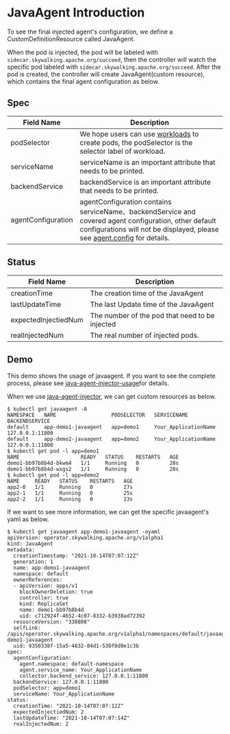 # JavaAgent Introduction

To see the final injected agent's configuration, we define a CustomDefinitionResource called JavaAgent.

When the pod is injected, the pod will be labeled with `sidecar.skywalking.apache.org/succeed`, then the controller will watch the specific pod labeled with `sidecar.skywalking.apache.org/succeed`. After the pod is created, the controller will create JavaAgent(custom resource), which contains the final agent configuration as below.

## Spec

| Field Name         | Description                                                  |
| ------------------ | ------------------------------------------------------------ |
| podSelector        | We hope users can use [workloads](https://kubernetes.io/docs/concepts/workloads/) to create pods, the podSelector is the selector label of workload. |
| serviceName        | serviceName is an important attribute that needs to be printed. |
| backendService     | backendService is an important attribute that needs to be printed. |
| agentConfiguration | agentConfiguration contains serviceName、backendService and covered agent configuration, other default configurations will not be displayed, please see [agent.config](https://skywalking.apache.org/docs/skywalking-java/latest/en/setup/service-agent/java-agent/configurations/#table-of-agent-configuration-properties) for details. |

## Status

| Field Name           | Description                                    |
| -------------------- | ---------------------------------------------- |
| creationTime         | The creation time of the JavaAgent             |
| lastUpdateTime       | The last Update time of the JavaAgent          |
| expectedInjectiedNum | The number of the pod that need to be injected |
| realInjectedNum      | The real number of injected pods.              |

## Demo

This demo shows the usage of javaagent. If you want to see the complete process, please see [java-agent-injector-usage](examples/java-agent-injector-usage.md)for details.

When we use [java-agent-injector](java-agent-injector.md), we can get custom resources as below.

```
$ kubectl get javaagent -A
NAMESPACE   NAME                  PODSELECTOR   SERVICENAME            BACKENDSERVICE
default     app-demo1-javaagent   app=demo1     Your_ApplicationName   127.0.0.1:11800
default     app-demo2-javaagent   app=demo2     Your_ApplicationName   127.0.0.1:11800
$ kubectl get pod -l app=demo1
NAME                    READY   STATUS    RESTARTS   AGE
demo1-bb97b8b4d-bkwm4   1/1     Running   0          28s
demo1-bb97b8b4d-wxgs2   1/1     Running   0          28s
$ kubectl get pod -l app=demo2
NAME     READY   STATUS    RESTARTS   AGE
app2-0   1/1     Running   0          27s
app2-1   1/1     Running   0          25s
app2-2   1/1     Running   0          23s
```

If we want to see more information, we can get the specific javaagent's yaml as below.

```
$ kubectl get javaagent app-demo1-javaagent -oyaml
apiVersion: operator.skywalking.apache.org/v1alpha1
kind: JavaAgent
metadata:
  creationTimestamp: "2021-10-14T07:07:12Z"
  generation: 1
  name: app-demo1-javaagent
  namespace: default
  ownerReferences:
  - apiVersion: apps/v1
    blockOwnerDeletion: true
    controller: true
    kind: ReplicaSet
    name: demo1-bb97b8b4d
    uid: c712924f-4652-4c07-8332-b3938ad72392
  resourceVersion: "330808"
  selfLink: /apis/operator.skywalking.apache.org/v1alpha1/namespaces/default/javaagents/app-demo1-javaagent
  uid: 9350338f-15a5-4832-84d1-530f8d0e1c3b
spec:
  agentConfiguration:
    agent.namespace: default-namespace
    agent.service_name: Your_ApplicationName
    collector.backend_service: 127.0.0.1:11800
  backendService: 127.0.0.1:11800
  podSelector: app=demo1
  serviceName: Your_ApplicationName
status:
  creationTime: "2021-10-14T07:07:12Z"
  expectedInjectiedNum: 2
  lastUpdateTime: "2021-10-14T07:07:14Z"
  realInjectedNum: 2
```

